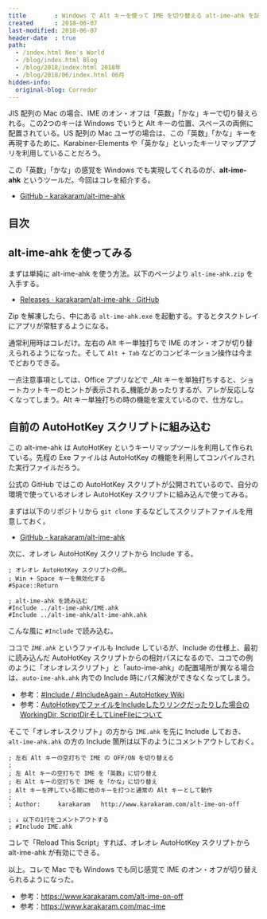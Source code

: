 ```yaml
---
title        : Windows で Alt キーを使って IME を切り替える alt-ime-ahk を試してみた
created      : 2018-06-07
last-modified: 2018-06-07
header-date  : true
path:
  - /index.html Neo's World
  - /blog/index.html Blog
  - /blog/2018/index.html 2018年
  - /blog/2018/06/index.html 06月
hidden-info:
  original-blog: Corredor
---
```


JIS 配列の Mac の場合、IME のオン・オフは「英数」「かな」キーで切り替えられる。この2つのキーは Windows でいうと Alt キーの位置、スペースの両側に配置されている。US 配列の Mac ユーザの場合は、この「英数」「かな」キーを再現するために、Karabiner-Elements や「英かな」といったキーリマップアプリを利用していることだろう。

この「英数」「かな」の感覚を Windows でも実現してくれるのが、__alt-ime-ahk__ というツールだ。今回はコレを紹介する。

- [GitHub - karakaram/alt-ime-ahk](https://github.com/karakaram/alt-ime-ahk)

## 目次

## alt-ime-ahk を使ってみる

まずは単純に alt-ime-ahk を使う方法。以下のページより `alt-ime-ahk.zip` を入手する。

- [Releases · karakaram/alt-ime-ahk · GitHub](https://github.com/karakaram/alt-ime-ahk/releases)

Zip を解凍したら、中にある `alt-ime-ahk.exe` を起動する。するとタスクトレイにアプリが常駐するようになる。

通常利用時はコレだけ。左右の Alt キー単独打ちで IME のオン・オフが切り替えられるようになった。そして `Alt + Tab` などのコンビネーション操作は今までどおりできる。

一点注意事項としては、Office アプリなどで _Alt キーを単独打ちすると、ショートカットキーのヒントが表示される_機能があったりするが、アレが反応しなくなってしまう。Alt キー単独打ちの時の機能を変えているので、仕方なし。

## 自前の AutoHotKey スクリプトに組み込む

この alt-ime-ahk は AutoHotKey というキーリマップツールを利用して作られている。先程の Exe ファイルは AutoHotKey の機能を利用してコンパイルされた実行ファイルだろう。

公式の GitHub ではこの AutoHotKey スクリプトが公開されているので、自分の環境で使っているオレオレ AutoHotKey スクリプトに組み込んで使ってみる。

まずは以下のリポジトリから `git clone` するなどしてスクリプトファイルを用意しておく。

- [GitHub - karakaram/alt-ime-ahk](https://github.com/karakaram/alt-ime-ahk)

次に、オレオレ AutoHotKey スクリプトから Include する。

```autohotkey
; オレオレ AutoHotKey スクリプトの例…
; Win + Space キーを無効化する
#Space::Return

; alt-ime-ahk を読み込む
#Include ../alt-ime-ahk/IME.ahk
#Include ../alt-ime-ahk/alt-ime-ahk.ahk
```

こんな風に `#Include` で読み込む。

ココで _`IME.ahk`_ というファイルも Include しているが、Include の仕様上、最初に読み込んだ AutoHotKey スクリプトからの相対パスになるので、ココでの例のように「オレオレスクリプト」と「auto-ime-ahk」の配置場所が異なる場合は、`auto-ime-ahk.ahk` 内での Include 時にパス解決ができなくなってしまう。

- 参考：[#Include / #IncludeAgain - AutoHotkey Wiki](http://ahkwiki.net/-Include)
- 参考：[AutoHotkeyでファイルをIncludeしたりリンクだったりした場合のWorkingDir, ScriptDirそしてLineFileについて](https://rcmdnk.com/blog/2017/08/21/computer-windows-autohotkey/)

そこで「オレオレスクリプト」の方から `IME.ahk` を先に Include しておき、`alt-ime-ahk.ahk` の方の Include 箇所は以下のようにコメントアウトしておく。

```autohotkey
; 左右 Alt キーの空打ちで IME の OFF/ON を切り替える
;
; 左 Alt キーの空打ちで IME を「英数」に切り替え
; 右 Alt キーの空打ちで IME を「かな」に切り替え
; Alt キーを押している間に他のキーを打つと通常の Alt キーとして動作
;
; Author:     karakaram   http://www.karakaram.com/alt-ime-on-off

; ↓ 以下の1行をコメントアウトする
; #Include IME.ahk
```

コレで「Reload This Script」すれば、オレオレ AutoHotKey スクリプトから alt-ime-ahk が有効にできる。

以上。コレで Mac でも Windows でも同じ感覚で IME のオン・オフが切り替えられるようになった。

- 参考：<https://www.karakaram.com/alt-ime-on-off>
- 参考：<https://www.karakaram.com/mac-ime>
